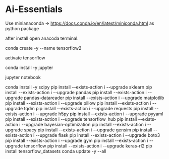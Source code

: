 # Ai-Essentials

Use minianaconda -> https://docs.conda.io/en/latest/miniconda.html as python package

after install open anacoda terminal:

conda create -y --name tensorflow2

activate tensorflow

conda install -y jupyter

jupyter notebook

conda install -y scipy
pip install --exists-action i --upgrade sklearn
pip install --exists-action i --upgrade pandas
pip install --exists-action i --upgrade pandas-datareader
pip install --exists-action i --upgrade matplotlib
pip install --exists-action i --upgrade pillow
pip install --exists-action i --upgrade tqdm
pip install --exists-action i --upgrade requests
pip install --exists-action i --upgrade h5py
pip install --exists-action i --upgrade pyyaml
pip install --exists-action i --upgrade tensorflow_hub
pip install --exists-action i --upgrade bayesian-optimization
pip install --exists-action i --upgrade spacy
pip install --exists-action i --upgrade gensim
pip install --exists-action i --upgrade flask
pip install --exists-action i --upgrade boto3
pip install --exists-action i --upgrade gym
pip install --exists-action i --upgrade tensorflow
pip install --exists-action i --upgrade keras-rl2
pip install tensorflow_datasets
conda update -y --all
